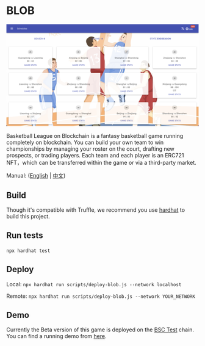 # BLOB

![Screenshot](./screenshot.png)

Basketball League on Blockchain is a fantasy basketball game running completely on blockchain. You can build your own team to win championships by managing your roster on the court, drafting new prospects, or trading players. Each team and each player is an ERC721 NFT，which can be transferred within the game or via a third-party market.

Manual: ([English](https://github.com/FanM/blob_game/blob/main/manuals/en/manual.md) | [中文](https://github.com/FanM/blob_game/blob/main/manuals/zh/manual.md))

## Build

Though it's compatible with Truffle, we recommend you use [hardhat](https://hardhat.org/) to build this project.

## Run tests

`npx hardhat test`

## Deploy

Local: `npx hardhat run scripts/deploy-blob.js --network localhost`

Remote: `npx hardhat run scripts/deploy-blob.js --network YOUR_NETWORK`

## Demo

Currently the Beta version of this game is deployed on the [BSC Test](https://docs.binance.org/guides/testnet.html) chain. You can find a running demo from [here](https://blob.oughtto.be/).
